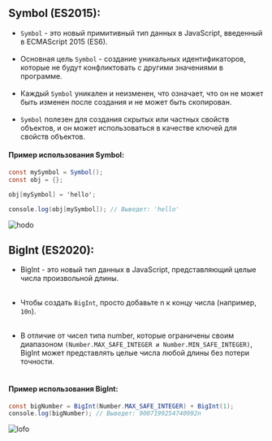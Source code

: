 ## Symbol (ES2015):

- ``Symbol`` - это новый примитивный тип данных в JavaScript, введенный в ECMAScript 2015 (ES6).<br><br>
- Основная цель ``Symbol`` - создание уникальных идентификаторов, которые не будут конфликтовать с другими значениями в программе.
 <br><br>
- Каждый ``Symbol`` уникален и неизменен, что означает, что он не может быть изменен после создания и не может быть скопирован.
<br><br>
- ``Symbol`` полезен для создания скрытых или частных свойств объектов, и он может использоваться в качестве ключей для свойств объектов.

<h4>Пример использования Symbol:</h4>

```cs
const mySymbol = Symbol();
const obj = {};

obj[mySymbol] = 'hello';

console.log(obj[mySymbol]); // Выведет: 'hello'
```

 ![hodo](https://i.pinimg.com/originals/7b/6d/ef/7b6def1234d467fcc28e77c9cc7e3eda.gif)


 ## BigInt (ES2020):

 - BigInt - это новый тип данных в JavaScript, представляющий целые числа произвольной длины.
<br><br>

- Чтобы создать ``BigInt``, просто добавьте n к концу числа (например, ``10n``).
<br><br>

- В отличие от чисел типа number, которые ограничены своим диапазоном ``(Number.MAX_SAFE_INTEGER и Number.MIN_SAFE_INTEGER)``, BigInt может представлять целые числа любой длины без потери точности.
<br><br>

<h4>Пример использования BigInt:</h4>

```c#
const bigNumber = BigInt(Number.MAX_SAFE_INTEGER) + BigInt(1);
console.log(bigNumber); // Выведет: 9007199254740992n

```


 ![lofo](https://i.pinimg.com/originals/ab/6e/dc/ab6edc53577c4fdc39a9ba4151ab9d41.gif)
